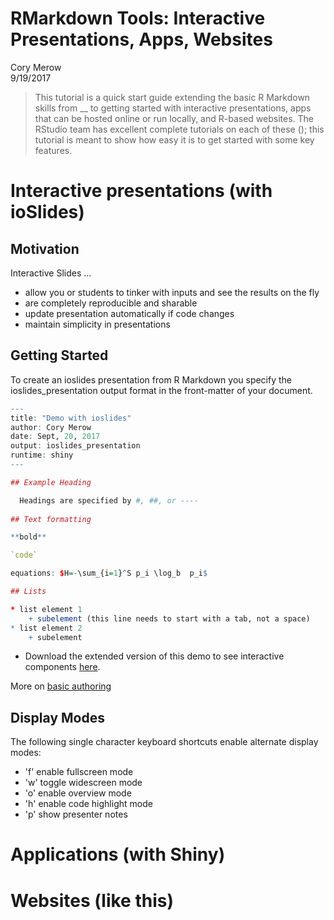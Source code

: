 # RMarkdown Tools: Interactive Presentations, Apps, Websites
Cory Merow  
9/19/2017  

> This tutorial is a quick start guide extending the basic R Markdown skills from __ to getting started with interactive presentations, apps that can be hosted online or run locally, and R-based websites. The RStudio team has excellent complete tutorials on each of these (); this tutorial is meant to show how easy it is to get started with some key features.

# Interactive presentations (with ioSlides)

## Motivation

Interactive Slides ...

  * allow you or students to tinker with inputs and see the results on the fly
  * are completely reproducible and sharable
  * update presentation automatically if code changes 
  * maintain simplicity in presentations

## Getting Started
To create an ioslides presentation from R Markdown you specify the ioslides_presentation output format in the front-matter of your document. 

```r
---
title: "Demo with ioslides"
author: Cory Merow
date: Sept, 20, 2017
output: ioslides_presentation
runtime: shiny
---

## Example Heading 

  Headings are specified by #, ##, or ----  
  
## Text formatting

**bold**

`code`

equations: $H=-\sum_{i=1}^S p_i \log_b  p_i$

## Lists

* list element 1
    + subelement (this line needs to start with a tab, not a space)
* list element 2
    + subelement
```

* Download the extended version of this demo to see interactive components [<i class="fa fa-file-code-o fa-3x" aria-hidden="true"></i> here](07_03assets/Demo_ioslides.Rmd). 

More on [basic authoring](http://rmarkdown.rstudio.com/authoring_basics.html)

## Display Modes

The following single character keyboard shortcuts enable alternate display modes:

  * 'f' enable fullscreen mode
  * 'w' toggle widescreen mode
  * 'o' enable overview mode
  * 'h' enable code highlight mode
  * 'p' show presenter notes

# Applications (with Shiny)

# Websites (like this)

<!-- ## Colophon -->

